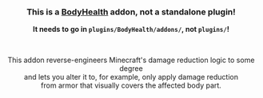 ### <p align="center">This is a [BodyHealth](https://modrinth.com/plugin/bodyhealth) addon, not a standalone plugin!</p>
**<p align="center">It needs to go in `plugins/BodyHealth/addons/`, not `plugins/`!</p>**
</br>
<p align="center">This addon reverse-engineers Minecraft's damage reduction logic to some degree</br>and lets you alter it to, for example, only apply damage reduction</br>from armor that visually covers the affected body part.</p>
